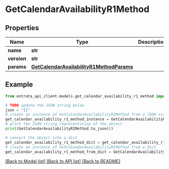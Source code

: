 # GetCalendarAvailabilityR1Method


## Properties

Name | Type | Description | Notes
------------ | ------------- | ------------- | -------------
**name** | **str** |  | 
**version** | **str** |  | [optional] 
**params** | [**GetCalendarAvailabilityR1MethodParams**](GetCalendarAvailabilityR1MethodParams.md) |  | [optional] 

## Example

```python
from entrata_api_client.models.get_calendar_availability_r1_method import GetCalendarAvailabilityR1Method

# TODO update the JSON string below
json = "{}"
# create an instance of GetCalendarAvailabilityR1Method from a JSON string
get_calendar_availability_r1_method_instance = GetCalendarAvailabilityR1Method.from_json(json)
# print the JSON string representation of the object
print(GetCalendarAvailabilityR1Method.to_json())

# convert the object into a dict
get_calendar_availability_r1_method_dict = get_calendar_availability_r1_method_instance.to_dict()
# create an instance of GetCalendarAvailabilityR1Method from a dict
get_calendar_availability_r1_method_from_dict = GetCalendarAvailabilityR1Method.from_dict(get_calendar_availability_r1_method_dict)
```
[[Back to Model list]](../README.md#documentation-for-models) [[Back to API list]](../README.md#documentation-for-api-endpoints) [[Back to README]](../README.md)


